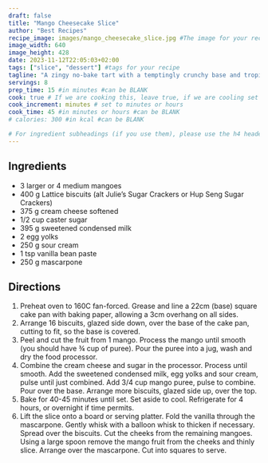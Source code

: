 ```yaml
---
draft: false
title: "Mango Cheesecake Slice"
author: "Best Recipes"
recipe_image: images/mango_cheesecake_slice.jpg #The image for your recipe
image_width: 640
image_height: 428
date: 2023-11-12T22:05:03+02:00
tags: ["slice", "dessert"] #tags for your recipe
tagline: "A zingy no-bake tart with a temptingly crunchy base and tropical mango and lime filling"
servings: 8
prep_time: 15 #in minutes #can be BLANK
cook: true # If we are cooking this, leave true, if we are cooling set to false
cook_increment: minutes # set to minutes or hours
cook_time: 45 #in minutes or hours #can be BLANK
# calories: 300 #in kcal #can be BLANK

# For ingredient subheadings (if you use them), please use the h4 header.  For print view I have those elements targeted
---
```



## Ingredients

- 3 larger or 4 medium mangoes
- 400 g Lattice biscuits (alt Julie’s Sugar Crackers or Hup Seng Sugar Crackers)
- 375 g cream cheese softened
- 1/2 cup caster sugar
- 395 g sweetened condensed milk
- 2 egg yolks
- 250 g sour cream
- 1 tsp vanilla bean paste
- 250 g mascarpone

## Directions

1. Preheat oven to 160C fan-forced. Grease and line a 22cm (base) square cake pan with baking paper, allowing a 3cm overhang on all sides.
2. Arrange 16 biscuits, glazed side down, over the base of the cake pan, cutting to fit, so the base is covered.
3. Peel and cut the fruit from 1 mango. Process the mango until smooth (you should have ¾ cup of puree). Pour the puree into a jug, wash and dry the food processor.
4. Combine the cream cheese and sugar in the processor. Process until smooth. Add the sweetened condensed milk, egg yolks and sour cream, pulse until just combined. Add 3/4 cup mango puree, pulse to combine. Pour over the base. Arrange more biscuits, glazed side up, over the top.
5. Bake for 40-45 minutes until set. Set aside to cool. Refrigerate for 4 hours, or overnight if time permits.
6. Lift the slice onto a board or serving platter. Fold the vanilla through the mascarpone. Gently whisk with a balloon whisk to thicken if necessary. Spread over the biscuits. Cut the cheeks from the remaining mangoes. Using a large spoon remove the mango fruit from the cheeks and thinly slice. Arrange over the mascarpone. Cut into squares to serve.
